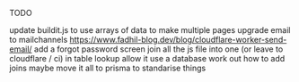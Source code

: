 TODO

update buildit.js to use arrays of data to make multiple pages
upgrade email to mailchannels https://www.fadhil-blog.dev/blog/cloudflare-worker-send-email/
add a forgot password screen
join all the js file into one (or leave to cloudflare / ci)
in table lookup allow it use a database
work out how to add joins maybe move it all to prisma to standarise things
